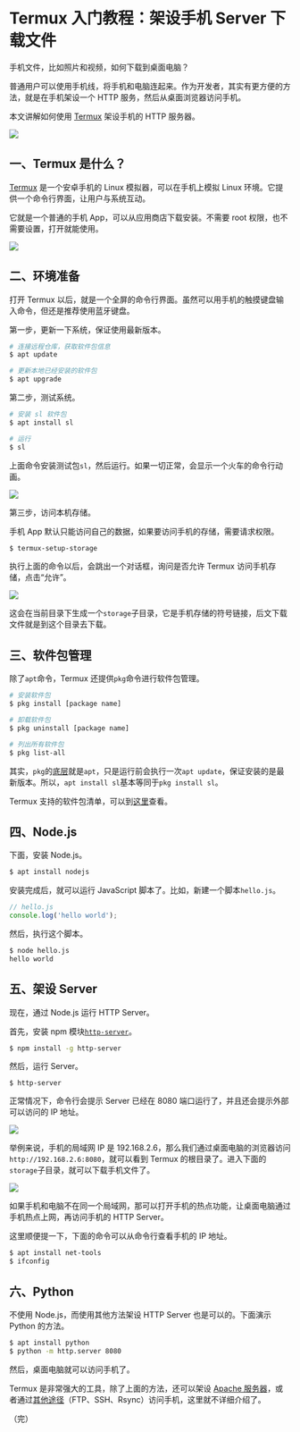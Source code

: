 # Termux 入门教程：架设手机 Server 下载文件

手机文件，比如照片和视频，如何下载到桌面电脑？

普通用户可以使用手机线，将手机和电脑连起来。作为开发者，其实有更方便的方法，就是在手机架设一个 HTTP 服务，然后从桌面浏览器访问手机。

本文讲解如何使用 [Termux](https://termux.com/) 架设手机的 HTTP 服务器。

![](https://cdn.beekka.com/blogimg/asset/201907/bg2019072303.jpg)

## 一、Termux 是什么？

[Termux](https://termux.com/) 是一个安卓手机的 Linux 模拟器，可以在手机上模拟 Linux 环境。它提供一个命令行界面，让用户与系统互动。

它就是一个普通的手机 App，可以从应用商店下载安装。不需要 root 权限，也不需要设置，打开就能使用。

![](https://cdn.beekka.com/blogimg/asset/201907/bg2019072304.jpg)

## 二、环境准备

打开 Termux 以后，就是一个全屏的命令行界面。虽然可以用手机的触摸键盘输入命令，但还是推荐使用蓝牙键盘。

第一步，更新一下系统，保证使用最新版本。

```bash
# 连接远程仓库，获取软件包信息
$ apt update

# 更新本地已经安装的软件包
$ apt upgrade
```

第二步，测试系统。

```bash
# 安装 sl 软件包
$ apt install sl

# 运行
$ sl
```

上面命令安装测试包`sl`，然后运行。如果一切正常，会显示一个火车的命令行动画。

![](https://cdn.beekka.com/blogimg/asset/201907/bg2019072305.jpg)

第三步，访问本机存储。

手机 App 默认只能访问自己的数据，如果要访问手机的存储，需要请求权限。

```bash
$ termux-setup-storage
```

执行上面的命令以后，会跳出一个对话框，询问是否允许 Termux 访问手机存储，点击“允许”。

![](https://cdn.beekka.com/blogimg/asset/201907/bg2019072306.jpg)

这会在当前目录下生成一个`storage`子目录，它是手机存储的符号链接，后文下载文件就是到这个目录去下载。

## 三、软件包管理

除了`apt`命令，Termux 还提供`pkg`命令进行软件包管理。

```bash
# 安装软件包
$ pkg install [package name]

# 卸载软件包
$ pkg uninstall [package name]

# 列出所有软件包
$ pkg list-all
```

其实，`pkg`的[底层](https://github.com/termux/termux-packages/issues/2151#issuecomment-486184252)就是`apt`，只是运行前会执行一次`apt update`，保证安装的是最新版本。所以，`apt install sl`基本等同于`pkg install sl`。

Termux 支持的软件包清单，可以到[这里](https://github.com/termux/termux-packages/tree/master/packages)查看。

## 四、Node.js

下面，安装 Node.js。

```bash
$ apt install nodejs
```

安装完成后，就可以运行 JavaScript 脚本了。比如，新建一个脚本`hello.js`。

```javascript
// hello.js
console.log('hello world');
```

然后，执行这个脚本。

```bash
$ node hello.js
hello world
```

## 五、架设 Server

现在，通过 Node.js 运行 HTTP Server。

首先，安装 npm 模块[`http-server`](https://www.npmjs.com/package/http-server)。

```bash
$ npm install -g http-server
```

然后，运行 Server。

```
$ http-server
```

正常情况下，命令行会提示 Server 已经在 8080 端口运行了，并且还会提示外部可以访问的 IP 地址。

![](https://cdn.beekka.com/blogimg/asset/201907/bg2019072308.jpg)

举例来说，手机的局域网 IP 是 192.168.2.6，那么我们通过桌面电脑的浏览器访问`http://192.168.2.6:8080`，就可以看到 Termux 的根目录了。进入下面的`storage`子目录，就可以下载手机文件了。

![](https://cdn.beekka.com/blogimg/asset/201907/bg2019072309.jpg)

如果手机和电脑不在同一个局域网，那可以打开手机的热点功能，让桌面电脑通过手机热点上网，再访问手机的 HTTP Server。

这里顺便提一下，下面的命令可以从命令行查看手机的 IP 地址。

```bash
$ apt install net-tools
$ ifconfig
```

## 六、Python

不使用 Node.js，而使用其他方法架设 HTTP Server 也是可以的。下面演示 Python 的方法。

```bash
$ apt install python
$ python -m http.server 8080
```

然后，桌面电脑就可以访问手机了。

Termux 是非常强大的工具，除了上面的方法，还可以架设 [Apache 服务器](http://www.termuxtutorials.ga/2018/06/how-to-install-apache2-in-termux-termux.html)，或者通过[其他途径](https://wiki.termux.com/wiki/Remote_Access)（FTP、SSH、Rsync）访问手机，这里就不详细介绍了。

（完）


